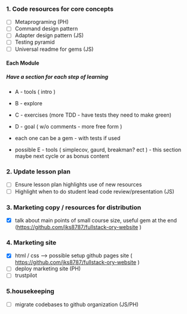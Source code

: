 ### 1. Code resources for core concepts
  - [ ] Metaprograming (PH)
  - [ ] Command design pattern
  - [ ] Adapter design pattern (JS)
  - [ ] Testing pyramid
  - [ ] Universal readme for gems (JS)

#### Each Module
##### Have a section for each step of learning
* A - tools ( intro )
* B - explore
* C - exercises (more TDD - have tests they need to make green)
* D - goal ( w/o comments - more free form )
* each one can be a gem - with tests if used 

* possible E - tools ( simplecov, gaurd, breakman? ect ) - this section maybe next cycle or as bonus content 

### 2. Update lesson plan
  - [ ] Ensure lesson plan highlights use of new resources
  - [ ] Highlight when to do student lead code review/presentation (JS)

### 3. Marketing copy / resources for distribution
  - [x] talk about main points of small course size, useful gem at the end (https://github.com/jks8787/fullstack-ory-website )

### 4. Marketing site
  - [x] html / css --> possible setup github pages site ( https://github.com/jks8787/fullstack-ory-website )
  - [ ] deploy marketing site (PH)
  - [ ] trustpilot 
  
 ### 5.housekeeping 
 - [ ] migrate codebases to github organization (JS/PH)
